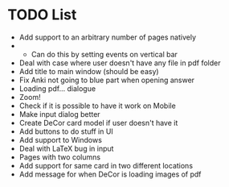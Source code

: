 # TODO List
* Add support to an arbitrary number of pages natively
* - Can do this by setting events on vertical bar
* Deal with case where user doesn't have any file in pdf folder
* Add title to main window (should be easy)
* Fix Anki not going to blue part when opening answer
* Loading pdf... dialogue
* Zoom!
* Check if it is possible to have it work on Mobile
* Make input dialog better
* Create DeCor card model if user doesn't have it
* Add buttons to do stuff in UI
* Add support to Windows
* Deal with LaTeX bug in input
* Pages with two columns
* Add support for same card in two different locations
* Add message for when DeCor is loading images of pdf